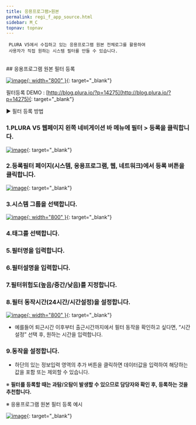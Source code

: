 ```yaml
---
title: 응용프로그램>원본
permalink: regi_f_app_source.html
sidebar: M_C
topnav: topnav
---
```


     PLURA V5에서 수집하고 있는 응용프로그램 원본 전체로그를 활용하여
     사용자가 직접 원하는 시스템 필터를 만들 수 있습니다.

<br />
##  응용프로그램 원본 필터 등록

[![image](/docs/images/Manual/common/regi/source/1.png){: width="800" }](/docs/images/Manual/common/regi/source/1.png){: target="_blank"}

필터등록 DEMO : [http://blog.plura.io/?p=14275](http://blog.plura.io/?p=14275){: target="_blank"}

▶ 필터 등록 방법

### 1.PLURA V5 웹페이지 왼쪽 네비게이션 바 메뉴에 필터 > 등록을 클릭합니다.

[![image](/docs/images/Manual/common/regi/source/2.png)](/docs/images/Manual/common/regi/source/2.png){: target="_blank"}

### 2.등록필터 페이지(시스템, 응용프로그램, 웹, 네트워크)에서 등록 버튼을 클릭합니다.

[![image](/docs/images/Manual/common/regi/source/3.png)](/docs/images/Manual/common/regi/source/3.png){: target="_blank"}

### 3.시스템 그룹을 선택합니다.

[![image](/docs/images/Manual/common/regi/source/4.png){: width="800" }](/docs/images/Manual/common/regi/source/4.png){: target="_blank"}

### 4.태그를 선택합니다.


### 5.필터명을 입력합니다.

### 6.필터설명을 입력합니다.

### 7.필터위험도(높음/중간/낮음)를 지정합니다.

### 8.필터 동작시간(24시간/시간설정)을 설정합니다.

[![image](/docs/images/Manual/common/regi/source/5.png){: width="800" }](/docs/images/Manual/common/regi/source/5.png){: target="_blank"}

- 예를들어 퇴근시간 이후부터 출근시간까지에서 필터 동작을 확인하고 싶다면, “시간설정” 선택 후, 원하는 시간을 입력합니다.

### 9.동작을 설정합니다.

- 하단의 있는 정보입력 영역의 추가 버튼을 클릭하면 데이터값을 입력하여 해당하는 값을 포함 또는 제외할 수 있습니다.

※ **필터를 등록할 때는 과탐/오탐이 발생할 수 있으므로 담당자와 확인 후, 등록하는 것을 추천합니다.**

※ 응용프로그램 원본 필터 등록 예시

[![image](/docs/images/Manual/common/regi/source/6.png)](/docs/images/Manual/common/regi/source/6.png){: target="_blank"}
